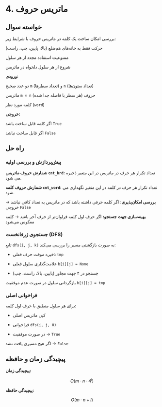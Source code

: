 # 4. ماتریس حروف

## خواسته سوال
بررسی امکان ساخت یک کلمه در ماتریس حروف با شرایط زیر:

حرکت فقط به خانه‌های هم‌ضلع (بالا، پایین، چپ، راست)

ممنوعیت استفاده مجدد از هر سلول

شروع از هر سلول دلخواه در ماتریس

**ورودی‌:**

دو عدد صحیح `m` (تعداد سطرها) و `n` (تعداد ستون‌ها)

ماتریس `m × n` حروف (هر سطر با فاصله جدا شده)

کلمه مورد نظر (`word`)

**خروجی:**

اگر کلمه قابل ساخت باشد `True`

اگر قابل ساخت نباشد `False` 



## راه حل

### پیش‌پردازش و بررسی اولیه
**شمارش حروف ماتریس `cnt_brd`:** 
  تعداد تکرار هر حرف در ماتریس در این متغیر ذخیره می شود.


**شمارش حروف کلمه `cnt_word`:** 
  تعداد تکرار هر حرف در کلمه در این متغیر نگهداری می شود.


**بررسی امکان‌پذیری:**
  اگر کلمه حرفی داشته باشد که در ماتریس به تعداد کافی نباشد → خروجی `False`


**بهینه‌سازی جهت جستجو:**
    اگر حرف اول کلمه فراوان‌تر از حرف آخر باشد → کلمه معکوس می‌شود




### جستجوی ژرفانخست (DFS)
تابع `dfs(i, j, k)` به صورت بازگشتی مسیر را بررسی می‌کند:
  
- ذخیره موقت حرف فعلی `tmp`
  
- علامت‌گذاری سلول فعلی `b[i][j] = None`
  
- جستجو در ۴ جهت مجاور (پایین، بالا، راست، چپ)
  
بازگردانی سلول در صورت عدم موفقیت `b[i][j] = tmp`

### فراخوانی اصلی

برای هر سلول منطبق با حرف اول کلمه:

- کپی ماتریس اصلی
  
- فراخوانی `dfs(i, j, 0)`
  
- در صورت موفقیت → `True`

اگر هیچ مسیری یافت نشد → `False`

## پیچیدگی زمان و حافظه


**پیچیدگی زمان:**

$$O(m \cdot n \cdot 4^l)$$
    
**پیچیدگی حافظه:**

$$O(m \cdot n + l)$$
